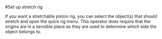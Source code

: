 #Set up stretch rig  

If you want a stretchable piston rig, you can select the object(s) that should stretch and open the quick rig menu. This operator does require that the origins are in a sensible place as they are used to determine which side the object belongs to.